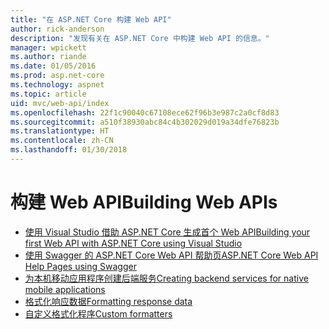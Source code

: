 ```yaml
---
title: "在 ASP.NET Core 构建 Web API"
author: rick-anderson
description: "发现有关在 ASP.NET Core 中构建 Web API 的信息。"
manager: wpickett
ms.author: riande
ms.date: 01/05/2016
ms.prod: asp.net-core
ms.technology: aspnet
ms.topic: article
uid: mvc/web-api/index
ms.openlocfilehash: 22f1c90040c67108ece62f96b3e987c2a0cf8d83
ms.sourcegitcommit: a510f38930abc84c4b302029d019a34dfe76823b
ms.translationtype: HT
ms.contentlocale: zh-CN
ms.lasthandoff: 01/30/2018
---
```

# <a name="building-web-apis"></a><span data-ttu-id="2f67c-103">构建 Web API</span><span class="sxs-lookup"><span data-stu-id="2f67c-103">Building Web APIs</span></span>

* [<span data-ttu-id="2f67c-104">使用 Visual Studio 借助 ASP.NET Core 生成首个 Web API</span><span class="sxs-lookup"><span data-stu-id="2f67c-104">Building your first Web API with ASP.NET Core using Visual Studio</span></span>](../../tutorials/first-web-api.md)
* [<span data-ttu-id="2f67c-105">使用 Swagger 的 ASP.NET Core Web API 帮助页</span><span class="sxs-lookup"><span data-stu-id="2f67c-105">ASP.NET Core Web API Help Pages using Swagger</span></span>](../../tutorials/web-api-help-pages-using-swagger.md)
* [<span data-ttu-id="2f67c-106">为本机移动应用程序创建后端服务</span><span class="sxs-lookup"><span data-stu-id="2f67c-106">Creating backend services for native mobile applications</span></span>](../../mobile/native-mobile-backend.md)
* [<span data-ttu-id="2f67c-107">格式化响应数据</span><span class="sxs-lookup"><span data-stu-id="2f67c-107">Formatting response data</span></span>](../models/formatting.md)
* [<span data-ttu-id="2f67c-108">自定义格式化程序</span><span class="sxs-lookup"><span data-stu-id="2f67c-108">Custom formatters</span></span>](../advanced/custom-formatters.md)

